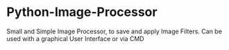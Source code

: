 # Python-Image-Processor
Small and Simple Image Processor, to save and apply Image Filters. Can be used with a graphical User Interface or via CMD
